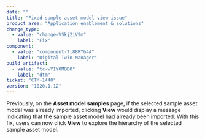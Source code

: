 ```yaml
---
date: ""
title: "Fixed sample asset model view issue"
product_area: "Application enablement & solutions"
change_type:
  - value: "change-VSkj2iV9m"
    label: "Fix"
component:
  - value: "component-Tl88RYb4A"
    label: "Digital Twin Manager"
build_artifact:
  - value: "tc-wYIY0MBDO"
    label: "dtm"
ticket: "CTM-1440"
version: "1020.1.12"
---
```

Previously, on the **Asset model samples** page, if the selected sample asset model was already imported, clicking **View** would display a message indicating that the sample asset model had already been imported. With this fix, users can now click **View** to explore the hierarchy of the selected sample asset model.
